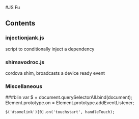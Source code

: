 #JS Fu

## Contents
### injectionjank.js
script to conditionally inject a dependency
### shimavodroc.js
cordova shim, broadcasts a device ready event

### Miscellaneous

###blin
    var $ = document.querySelectorAll.bind(document);
    Element.prototype.on = Element.prototype.addEventListener;

    $('#somelink')[0].on('touchstart', handleTouch);



